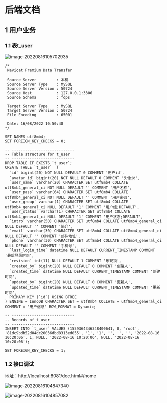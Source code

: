 # 后端文档

## 1 用户业务

### 1.1 表t_user

![image-20220816105702935](https://gallery-1302735062.cos.ap-beijing.myqcloud.com/typora/202208161057433.png)

```s'q'l
/*
 Navicat Premium Data Transfer

 Source Server         : 本机
 Source Server Type    : MySQL
 Source Server Version : 50724
 Source Host           : 127.0.0.1:3306
 Source Schema         : fdps

 Target Server Type    : MySQL
 Target Server Version : 50724
 File Encoding         : 65001

 Date: 16/08/2022 10:50:48
*/

SET NAMES utf8mb4;
SET FOREIGN_KEY_CHECKS = 0;

-- ----------------------------
-- Table structure for t_user
-- ----------------------------
DROP TABLE IF EXISTS `t_user`;
CREATE TABLE `t_user`  (
  `id` bigint(20) NOT NULL DEFAULT 0 COMMENT '用户id',
  `avatar_id` bigint(20) NOT NULL DEFAULT 0 COMMENT '头像id',
  `user_name` varchar(20) CHARACTER SET utf8mb4 COLLATE utf8mb4_general_ci NOT NULL DEFAULT '' COMMENT '用户名称',
  `user_pass` varchar(64) CHARACTER SET utf8mb4 COLLATE utf8mb4_general_ci NOT NULL DEFAULT '' COMMENT '用户密码',
  `user_group` varchar(1) CHARACTER SET utf8mb4 COLLATE utf8mb4_general_ci NULL DEFAULT '1' COMMENT '用户组;DEFAULT',
  `user_status` varchar(1) CHARACTER SET utf8mb4 COLLATE utf8mb4_general_ci NULL DEFAULT '1' COMMENT '用户状态;DEFAULT',
  `intro` varchar(50) CHARACTER SET utf8mb4 COLLATE utf8mb4_general_ci NULL DEFAULT '' COMMENT '简介',
  `email` varchar(30) CHARACTER SET utf8mb4 COLLATE utf8mb4_general_ci NULL DEFAULT '' COMMENT '邮件地址',
  `phone` varchar(30) CHARACTER SET utf8mb4 COLLATE utf8mb4_general_ci NULL DEFAULT '' COMMENT '手机号',
  `last_login_time` datetime NULL DEFAULT CURRENT_TIMESTAMP COMMENT '最后登录时间',
  `revision` int(11) NULL DEFAULT 1 COMMENT '乐观锁',
  `created_by` bigint(20) NULL DEFAULT 0 COMMENT '创建人',
  `created_time` datetime NULL DEFAULT CURRENT_TIMESTAMP COMMENT '创建时间',
  `updated_by` bigint(20) NULL DEFAULT 0 COMMENT '更新人',
  `updated_time` datetime NULL DEFAULT CURRENT_TIMESTAMP COMMENT '更新时间',
  PRIMARY KEY (`id`) USING BTREE
) ENGINE = InnoDB CHARACTER SET = utf8mb4 COLLATE = utf8mb4_general_ci COMMENT = '用户信息' ROW_FORMAT = Dynamic;

-- ----------------------------
-- Records of t_user
-- ----------------------------
INSERT INTO `t_user` VALUES (1559364346348400641, 0, 'root', '81dc9bdb52d04dc20036dbd8313ed055', '1', '1', '', '', '', '2022-08-16 10:20:06', 1, NULL, '2022-08-16 10:20:06', NULL, '2022-08-16 10:20:06');

SET FOREIGN_KEY_CHECKS = 1;

```

### 1.2 接口调试

地址：http://localhost:8081/doc.html#/home

![image-20220816104847340](https://gallery-1302735062.cos.ap-beijing.myqcloud.com/typora/202208161057435.png)

![image-20220816104857082](https://gallery-1302735062.cos.ap-beijing.myqcloud.com/typora/202208161057436.png)